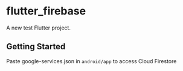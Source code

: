 # flutter_firebase

A new test Flutter project.

## Getting Started

Paste google-services.json in `android/app` to access Cloud Firestore
